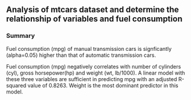 ## Analysis of mtcars dataset and determine the relationship of variables and fuel consumption

### Summary
Fuel consumption (mpg) of manual transmission cars is signficantly (alpha=0.05) higher than that of automatic transmission cars.

Fuel consumption (mpg) negatively correlates with number of cylinders (cyl), gross horsepower(hp) and weight (wt, lb/1000). A linear model with these three variables are sufficient in predicting mpg with an adjusted R-squared value of 0.8263. Weight is the most dominant predictor in this model.
